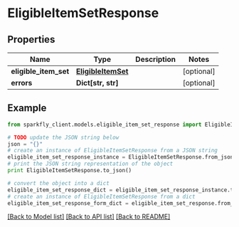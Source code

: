 # EligibleItemSetResponse


## Properties
Name | Type | Description | Notes
------------ | ------------- | ------------- | -------------
**eligible_item_set** | [**EligibleItemSet**](EligibleItemSet.md) |  | [optional] 
**errors** | **Dict[str, str]** |  | [optional] 

## Example

```python
from sparkfly_client.models.eligible_item_set_response import EligibleItemSetResponse

# TODO update the JSON string below
json = "{}"
# create an instance of EligibleItemSetResponse from a JSON string
eligible_item_set_response_instance = EligibleItemSetResponse.from_json(json)
# print the JSON string representation of the object
print EligibleItemSetResponse.to_json()

# convert the object into a dict
eligible_item_set_response_dict = eligible_item_set_response_instance.to_dict()
# create an instance of EligibleItemSetResponse from a dict
eligible_item_set_response_form_dict = eligible_item_set_response.from_dict(eligible_item_set_response_dict)
```
[[Back to Model list]](../README.md#documentation-for-models) [[Back to API list]](../README.md#documentation-for-api-endpoints) [[Back to README]](../README.md)


